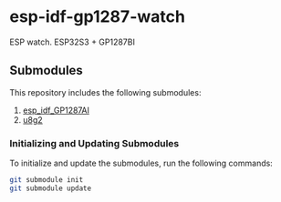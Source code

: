 # esp-idf-gp1287-watch
ESP watch. ESP32S3 + GP1287BI

## Submodules

This repository includes the following submodules:

1. [esp_idf_GP1287AI](https://github.com/DmytroKoval/esp_idf_GP1287AI)
2. [u8g2](https://github.com/olikraus/u8g2)

### Initializing and Updating Submodules

To initialize and update the submodules, run the following commands:

```sh
git submodule init
git submodule update
```
